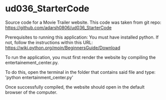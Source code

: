 # ud036_StarterCode
Source code for a Movie Trailer website.
This code was taken from git repo: https://github.com/adarsh0806/ud036_StarterCode

Prerequisites to running this application:
    You must have installed python. If not, follow the instructions within
    this URL: https://wiki.python.org/moin/BeginnersGuide/Download

To run the application, you must first render the website by compiling the
entertainement_center.py.

To do this, open the terminal in the folder that contains said file and type:
'python entertainment_center.py'

Once successfully compiled, the website should open in the default browser of the
computer.